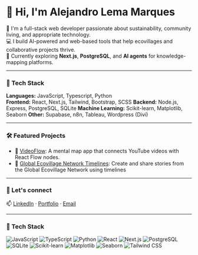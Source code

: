 # 👋 Hi, I'm Alejandro Lema Marques  

🌱 I'm a full-stack web developer passionate about sustainability, community living, and appropriate technology.  
💻 I build AI-powered and web-based tools that help ecovillages and collaborative projects thrive.  
🚀 Currently exploring **Next.js**, **PostgreSQL**, and **AI agents** for knowledge-mapping platforms.

---

### 🧰 Tech Stack
**Languages:** JavaScript, Typescript, Python  
**Frontend:** React, Next.js, Tailwind, Bootstrap, SCSS
**Backend:** Node.js, Express, PostgreSQL, SQLite
**Machine Learning:** Scikit-learn, Matplotlib, Seaborn
**Other:** Supabase, n8n, Tableau, Wordpress (Divi)

---

### 🛠️ Featured Projects
- 🧠 [VideoFlow](https://alejandrolemamarques.github.io/video-flow/#/video-mental-map): A mental map app that connects YouTube videos with React Flow nodes.  
- 🧩 [Global Ecovillage Network Timelines](https://gen-timeline.vercel.app/): Create and share stories from the Global Ecovillage Network using timelines  

---

### 💬 Let's connect
📫 [LinkedIn](www.linkedin.com/in/alejandro-lema-marques-4a947a8b) · [Portfolio](https://alejandrolemamarques.github.io/portfolio-alex/) · [Email](mailto:alejandrolemamarques@gmail.com)

---

### 🧰 Tech Stack

![JavaScript](https://img.shields.io/badge/Code-JavaScript-F7DF1E?logo=javascript&logoColor=black)
![TypeScript](https://img.shields.io/badge/Code-TypeScript-3178C6?logo=typescript&logoColor=white)
![Python](https://img.shields.io/badge/Code-Python-3776AB?logo=python&logoColor=white)
![React](https://img.shields.io/badge/Framework-React-61DAFB?logo=react&logoColor=black)
![Next.js](https://img.shields.io/badge/Framework-Next.js-000000?logo=nextdotjs&logoColor=white)
![PostgreSQL](https://img.shields.io/badge/Database-PostgreSQL-4169E1?logo=postgresql&logoColor=white)
![SQLite](https://img.shields.io/badge/Database-SQLite-003B57?logo=sqlite&logoColor=white)
![Scikit-learn](https://img.shields.io/badge/ML-Scikit--learn-F7931E?logo=scikitlearn&logoColor=white)
![Matplotlib](https://img.shields.io/badge/ML-Matplotlib-11557C?logo=plotly&logoColor=white)
![Seaborn](https://img.shields.io/badge/ML-Seaborn-4C72B0?logo=python&logoColor=white)
![Tailwind CSS](https://img.shields.io/badge/Style-Tailwind_CSS-06B6D4?logo=tailwindcss&logoColor=white)

